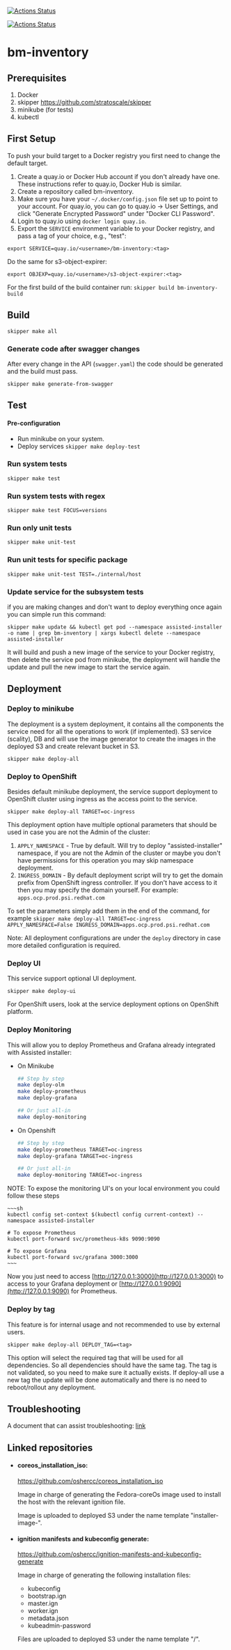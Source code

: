 [![Actions Status](https://github.com/filanov/bm-inventory/workflows/unit-test/badge.svg)](https://github.com/filanov/bm-inventory/actions)


[![Actions Status](https://raw.githubusercontent.com/swagger-api/swagger-ui/master/src/img/logo_small.png)](https://filanov.github.io/bm-inventory/)
# bm-inventory

## Prerequisites

1. Docker
1. skipper https://github.com/stratoscale/skipper
1. minikube (for tests)
1. kubectl


## First Setup

To push your build target to a Docker registry you first need to change the default target.
1. Create a quay.io or Docker Hub account if you don't already have one. These instructions refer to quay.io, Docker Hub is similar.
1. Create a repository called bm-inventory.
1. Make sure you have your `~/.docker/config.json` file set up to point to your account. For quay.io, you can go to quay.io -> User Settings, and click "Generate Encrypted Password" under "Docker CLI Password".
1. Login to quay.io using `docker login quay.io`.
1. Export the `SERVICE` environment variable to your Docker registry, and pass a tag of your choice, e.g., "test":

```shell script
export SERVICE=quay.io/<username>/bm-inventory:<tag>
```

Do the same for s3-object-expirer:
```shell script
export OBJEXP=quay.io/<username>/s3-object-expirer:<tag>
```

For the first build of the build container run:
`skipper build bm-inventory-build`

## Build

`skipper make all`

### Generate code after swagger changes

After every change in the API (`swagger.yaml`) the code should be generated and the build must pass.

`skipper make generate-from-swagger`

## Test

#### Pre-configuration
  - Run minikube on your system.
  - Deploy services `skipper make deploy-test`

### Run system tests

```shell script
skipper make test
```

### Run system tests with regex

```shell script
skipper make test FOCUS=versions
```

### Run only unit tests

```shell script
skipper make unit-test
```

### Run unit tests for specific package

```shell script
skipper make unit-test TEST=./internal/host
```

### Update service for the subsystem tests

if you are making changes and don't want to deploy everything once again you can simple run this command:

`skipper make update && kubectl get pod --namespace assisted-installer -o name | grep bm-inventory | xargs kubectl delete --namespace assisted-installer`

It will build and push a new image of the service to your Docker registry, then delete the service pod from minikube, the deployment will handle the update and pull the new image to start the service again.

## Deployment

### Deploy to minikube

The deployment is a system deployment, it contains all the components the service need for all the operations to work (if implemented).
S3 service (scality), DB and will use the image generator to create the images in the deployed S3 and create relevant bucket in S3.

`skipper make deploy-all`

### Deploy to OpenShift

Besides default minikube deployment, the service support deployment to OpenShift cluster using ingress as the access point to the service.

`skipper make deploy-all TARGET=oc-ingress`

This deployment option have multiple optional parameters that should be used in case you are not the Admin of the cluster:
1. `APPLY_NAMESPACE` - True by default. Will try to deploy "assisted-installer" namespace, if you are not the Admin of the cluster or maybe you don't have permissions for this operation you may skip namespace deployment.
1. `INGRESS_DOMAIN` - By default deployment script will try to get the domain prefix from OpenShift ingress controller. If you don't have access to it then you may specify the domain yourself. For example: `apps.ocp.prod.psi.redhat.com`

To set the parameters simply add them in the end of the command, for example
`skipper make deploy-all TARGET=oc-ingress APPLY_NAMESPACE=False INGRESS_DOMAIN=apps.ocp.prod.psi.redhat.com`

Note: All deployment configurations are under the `deploy` directory in case more detailed configuration is required.

### Deploy UI

This service support optional UI deployment.

`skipper make deploy-ui`

For OpenShift users, look at the service deployment options on OpenShift platform.

### Deploy Monitoring

This will allow you to deploy Prometheus and Grafana already integrated with Assisted installer:

- On Minikube

    ~~~sh
    ## Step by step
    make deploy-olm
    make deploy-prometheus
    make deploy-grafana

    ## Or just all-in
    make deploy-monitoring
    ~~~

- On Openshift

    ~~~sh
    ## Step by step
    make deploy-prometheus TARGET=oc-ingress
    make deploy-grafana TARGET=oc-ingress

    ## Or just all-in
    make deploy-monitoring TARGET=oc-ingress
    ~~~

NOTE: To expose the monitoring UI's on your local environment you could follow these steps

    ~~~sh
    kubectl config set-context $(kubectl config current-context) --namespace assisted-installer

    # To expose Prometheus
    kubectl port-forward svc/prometheus-k8s 9090:9090

    # To expose Grafana
    kubectl port-forward svc/grafana 3000:3000
    ~~~

Now you just need to access [http://127.0.0.1:3000](http://127.0.0.1:3000) to access to your Grafana deployment or [http://127.0.0.1:9090](http://127.0.0.1:9090) for Prometheus.

### Deploy by tag

This feature is for internal usage and not recommended to use by external users.

`skipper make deploy-all DEPLOY_TAG=<tag>`

This option will select the required tag that will be used for all dependencies.
So all dependencies should have the same tag.
The tag is not validated, so you need to make sure it actually exists.
If deploy-all use a new tag the update will be done automatically and there is no need to reboot/rollout any deployment.

## Troubleshooting

A document that can assist troubleshooting: [link](https://docs.google.com/document/d/1WDc5LQjNnqpznM9YFTGb9Bg1kqPVckgGepS4KBxGSqw)

##  Linked repositories 
* #### coreos_installation_iso:
    https://github.com/oshercc/coreos_installation_iso 

    Image in charge of generating the Fedora-coreOs image used to install the host with the relevant ignition file.
    
    Image is uploaded to deployed S3 under the name template "installer-image-<cluster-id>".
* #### ignition manifests and kubeconfig generate:
    
    https://github.com/oshercc/ignition-manifests-and-kubeconfig-generate
    
    Image in charge of generating the following installation files:
    * kubeconfig
    * bootstrap.ign
    * master.ign
    * worker.ign
    * metadata.json
    * kubeadmin-password
    
   Files are uploaded to deployed S3 under the name template "<cluster-id>/<filename>".
